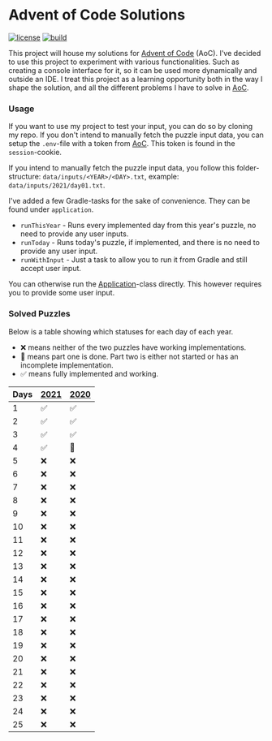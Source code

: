 # Advent of Code Solutions
[![license][license-badge]][mit] [![build][ci-badge]](https://github.com/nozemi/advent-of-code/actions?query=workflow%3Abuild)

This project will house my solutions for [Advent of Code][aoc-url] (AoC). I've decided to use this project to experiment with various functionalities. Such as creating a console interface for it, so it can be used more dynamically and outside an IDE. I treat this project as a learning opportunity both in the way I shape the solution, and all the different problems I have to solve in [AoC][aoc-url].

### Usage
If you want to use my project to test your input, you can do so by cloning my repo. If you don't intend to manually fetch the puzzle input data, you can setup the `.env`-file with a token from [AoC][aoc-url]. This token is found in the `session`-cookie.

If you intend to manually fetch the puzzle input data, you follow this folder-structure: `data/inputs/<YEAR>/<DAY>.txt`, example: `data/inputs/2021/day01.txt`.

I've added a few Gradle-tasks for the sake of convenience. They can be found under `application`.
- `runThisYear` - Runs every implemented day from this year's puzzle, no need to provide any user inputs.
- `runToday` - Runs today's puzzle, if implemented, and there is no need to provide any user input.
- `runWithInput` - Just a task to allow you to run it from Gradle and still accept user input.

You can otherwise run the [Application](/src/main/kotlin/io/nozemi/aoc/Application.kt)-class directly. This however requires you to provide some user input.

### Solved Puzzles
Below is a table showing which statuses for each day of each year.
- ❌ means neither of the two puzzles have working implementations.
- 🚧 means part one is done. Part two is either not started or has an incomplete implementation.
- ✅ means fully implemented and working.

| Days    | [2021][2021]    | [2020][2020]  |
|---------|-----------------|---------------|
| 1	      |	✅		        | ✅		    |
| 2	      |	✅	            | ✅		    |
| 3	      |	✅	            | ✅		    |
| 4	      |	✅				| 🚧		    |
| 5	      |	❌				| ❌			|
| 6	      |	❌				| ❌			|
| 7	      |	❌				| ❌			|
| 8	      |	❌				| ❌			|
| 9	      |	❌				| ❌			|
| 10      |	❌				| ❌			|
| 11      |	❌				| ❌			|
| 12      |	❌				| ❌			|
| 13      |	❌				| ❌			|
| 14      |	❌				| ❌			|
| 15      |	❌				| ❌			|
| 16      |	❌				| ❌			|
| 17      |	❌				| ❌			|
| 18      |	❌				| ❌			|
| 19      |	❌				| ❌			|
| 20      |	❌				| ❌			|
| 21      |	❌				| ❌			|
| 22      |	❌				| ❌			|
| 23      |	❌				| ❌			|
| 24      |	❌				| ❌			|
| 25      |	❌				| ❌			|

[aoc-url]:https://adventofcode.com/
[mit]: https://opensource.org/licenses/MIT
[license]: /LICENSE.md

[license-badge]: https://img.shields.io/badge/license-MIT-informational
[ci-badge]: https://github.com/nozemi/advent-of-code/actions/workflows/gradle-build.yml/badge.svg

[2020]: https://adventofcode.com/2020
[2021]: https://adventofcode.com/2021